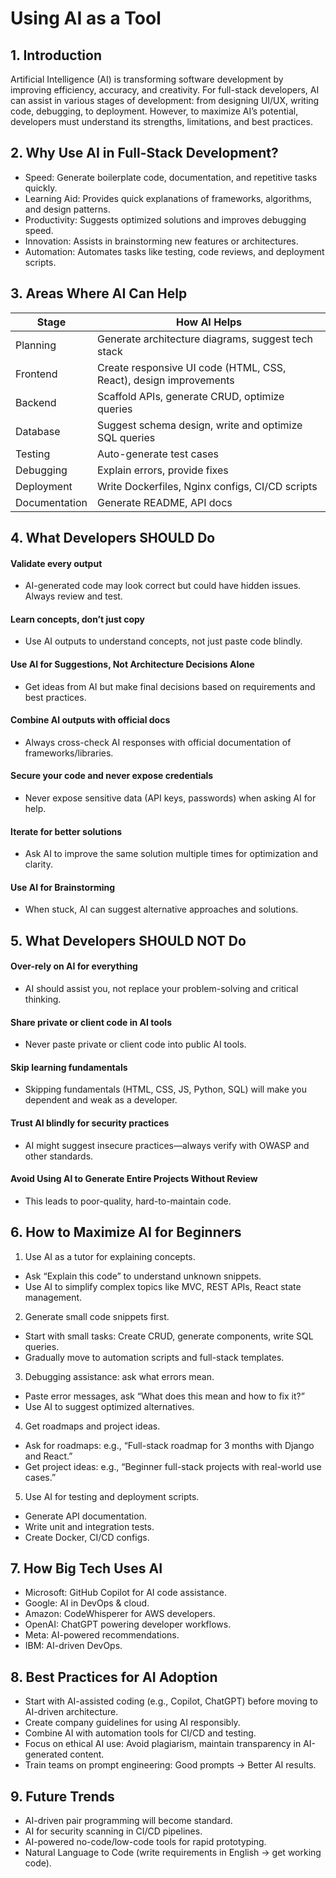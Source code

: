 # Using AI as a Tool 

## 1. Introduction

Artificial Intelligence (AI) is transforming software development by improving efficiency, accuracy, and creativity. For full-stack developers, AI can assist in various stages of development: from designing UI/UX, writing code, debugging, to deployment. However, to maximize AI’s potential, developers must understand its strengths, limitations, and best practices.

## 2. Why Use AI in Full-Stack Development?

- Speed: Generate boilerplate code, documentation, and repetitive tasks quickly.
- Learning Aid: Provides quick explanations of frameworks, algorithms, and design patterns.
- Productivity: Suggests optimized solutions and improves debugging speed.
- Innovation: Assists in brainstorming new features or architectures.
- Automation: Automates tasks like testing, code reviews, and deployment scripts.

## 3. Areas Where AI Can Help

| Stage         | How AI Helps                                                      |
| ------------- | ----------------------------------------------------------------- |
| Planning      | Generate architecture diagrams, suggest tech stack                |
| Frontend      | Create responsive UI code (HTML, CSS, React), design improvements |
| Backend       | Scaffold APIs, generate CRUD, optimize queries                    |
| Database      | Suggest schema design, write and optimize SQL queries             |
| Testing       | Auto-generate test cases                                          |
| Debugging     | Explain errors, provide fixes                                     |
| Deployment    | Write Dockerfiles, Nginx configs, CI/CD scripts                   |
| Documentation | Generate README, API docs                                         |

## 4. What Developers SHOULD Do

#### Validate every output

- AI-generated code may look correct but could have hidden issues. Always review and test.

#### Learn concepts, don’t just copy

- Use AI outputs to understand concepts, not just paste code blindly.

#### Use AI for Suggestions, Not Architecture Decisions Alone

- Get ideas from AI but make final decisions based on requirements and best practices.

#### Combine AI outputs with official docs

- Always cross-check AI responses with official documentation of frameworks/libraries.

#### Secure your code and never expose credentials

- Never expose sensitive data (API keys, passwords) when asking AI for help.

#### Iterate for better solutions

- Ask AI to improve the same solution multiple times for optimization and clarity.

#### Use AI for Brainstorming

- When stuck, AI can suggest alternative approaches and solutions.

## 5. What Developers SHOULD NOT Do

#### Over-rely on AI for everything

- AI should assist you, not replace your problem-solving and critical thinking.

#### Share private or client code in AI tools

- Never paste private or client code into public AI tools.

#### Skip learning fundamentals

- Skipping fundamentals (HTML, CSS, JS, Python, SQL) will make you dependent and weak as a developer.

#### Trust AI blindly for security practices

- AI might suggest insecure practices—always verify with OWASP and other standards.

#### Avoid Using AI to Generate Entire Projects Without Review

- This leads to poor-quality, hard-to-maintain code.

## 6. How to Maximize AI for Beginners

1. Use AI as a tutor for explaining concepts.

- Ask “Explain this code” to understand unknown snippets.
- Use AI to simplify complex topics like MVC, REST APIs, React state management.

2. Generate small code snippets first.

- Start with small tasks: Create CRUD, generate components, write SQL queries.
- Gradually move to automation scripts and full-stack templates.

3. Debugging assistance: ask what errors mean.

- Paste error messages, ask “What does this mean and how to fix it?”
- Use AI to suggest optimized alternatives.

4. Get roadmaps and project ideas.

- Ask for roadmaps: e.g., “Full-stack roadmap for 3 months with Django and React.”
- Get project ideas: e.g., “Beginner full-stack projects with real-world use cases.”

5. Use AI for testing and deployment scripts.

- Generate API documentation.
- Write unit and integration tests.
- Create Docker, CI/CD configs.

## 7. How Big Tech Uses AI

- Microsoft: GitHub Copilot for AI code assistance.
- Google: AI in DevOps & cloud.
- Amazon: CodeWhisperer for AWS developers.
- OpenAI: ChatGPT powering developer workflows.
- Meta: AI-powered recommendations.
- IBM: AI-driven DevOps.

## 8. Best Practices for AI Adoption

- Start with AI-assisted coding (e.g., Copilot, ChatGPT) before moving to AI-driven architecture.
- Create company guidelines for using AI responsibly.
- Combine AI with automation tools for CI/CD and testing.
- Focus on ethical AI use: Avoid plagiarism, maintain transparency in AI-generated content.
- Train teams on prompt engineering: Good prompts → Better AI results.

## 9. Future Trends

- AI-driven pair programming will become standard.
- AI for security scanning in CI/CD pipelines.
- AI-powered no-code/low-code tools for rapid prototyping.
- Natural Language to Code (write requirements in English → get working code).
